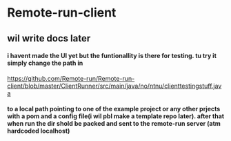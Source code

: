 # Remote-run-client


## wil write docs later
#### i havent made the UI yet but the funtionallity is there for testing. tu try it simply change the path in
https://github.com/Remote-run/Remote-run-client/blob/master/ClientRunner/src/main/java/no/ntnu/clienttestingstuff.java
#### to a local path pointing to one of the example project or any other prjects with a pom and a config file(i wil pbl make a template repo later). after that when run the dir shold be packed and sent to the remote-run server (atm hardcoded localhost)
